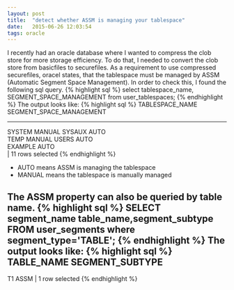 ```yaml
---
layout: post
title:  "detect whether ASSM is managing your tablespace"
date:   2015-06-26 12:03:54
tags: oracle
---
```

I recently had an oracle database where I wanted to compress the clob store for more storage efficiency. To do that, I needed to convert the clob store from basicfiles to securefiles.
As a requirement to use compressed securefiles, oracel states, that the tablespace must be managed by ASSM (Automatic Segment Space Management).
In order to check this, I found the following sql query.
{% highlight sql %}
select tablespace_name, SEGMENT_SPACE_MANAGEMENT
  from user_tablespaces;
{% endhighlight %}
The output looks like:
{% highlight sql %}
TABLESPACE_NAME                SEGMENT_SPACE_MANAGEMENT
------------------------------ ------------------------
SYSTEM                         MANUAL
SYSAUX                         AUTO  
TEMP                           MANUAL
USERS                          AUTO  
EXAMPLE                        AUTO  
|
 11 rows selected
{% endhighlight %}
* AUTO means ASSM is managing the tablespace
* MANUAL means the tablespace is manually managed

The ASSM property can also be queried by table name.
{% highlight sql %}
SELECT segment_name table_name,segment_subtype
FROM user_segments
where segment_type='TABLE';
{% endhighlight %}
The output looks like:
{% highlight sql %}
TABLE_NAME       SEGMENT_SUBTYPE
--------------------------------
T1               ASSM
|
 1 row selected
{% endhighlight %}

